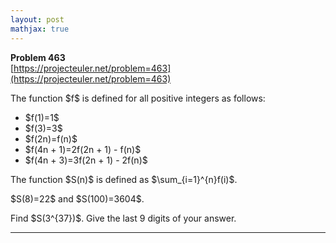 ```yaml
---
layout: post
mathjax: true
---
```

**Problem 463**  
[https://projecteuler.net/problem=463](https://projecteuler.net/problem=463)

<p>
The function $f$ is defined for all positive integers as follows:
</p><ul><li>$f(1)=1$
</li><li>$f(3)=3$
</li><li>$f(2n)=f(n)$
</li><li>$f(4n + 1)=2f(2n + 1) - f(n)$
</li><li>$f(4n + 3)=3f(2n + 1) - 2f(n)$
</li>
</ul><p>The function $S(n)$ is defined as $\sum_{i=1}^{n}f(i)$.</p>
<p>$S(8)=22$ and $S(100)=3604$.</p>
<p>Find $S(3^{37})$. Give the last 9 digits of your answer.</p>


---
